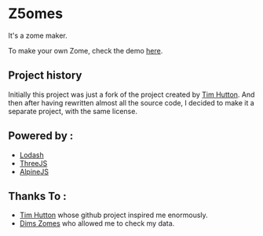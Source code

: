 # Z5omes

It's a zome maker.

To make your own Zome, check the demo [here](https://florianwns.github.io/z5omes/).

## Project history 

Initially this project was just a fork of the project created by [Tim Hutton](https://timhutton.github.io/zomes/). 
And then after having rewritten almost all the source code, 
I decided to make it a separate project, with the same license.


## Powered by : 

* [Lodash](https://lodash.com/)
* [ThreeJS](https://threejs.org/)
* [AlpineJS](https://alpinejs.dev/)


## Thanks To :

* [Tim Hutton](https://github.com/timhutton/) whose github project inspired me enormously.
* [Dims Zomes](http://www.rusticdomes.com/software.html) who allowed me to check my data.


